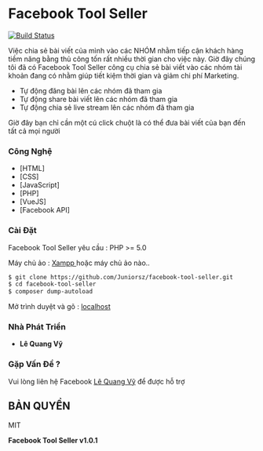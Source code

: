 # Facebook Tool Seller

[![Build Status](https://travis-ci.org/joemccann/dillinger.svg?branch=master)](https://travis-ci.org/joemccann/dillinger)

Việc chia sẻ bài viết của mình vào các NHÓM nhằm tiếp cận khách hàng tiềm năng bằng thủ công tốn rất nhiều thời gian cho việc này. Giờ đây chúng tôi đã có Facebook Tool Seller công cụ chia sẻ bài viết vào các nhóm tài khoản đang có nhằm giúp tiết kiệm thời gian và giảm chi phí Marketing.

  - Tự động đăng bài lên các nhóm đã tham gia
  - Tự động share bài viết lên các nhóm đã tham gia
  - Tự động chia sẻ live stream lên các nhóm đã tham gia

Giờ đây bạn chỉ cần một cú click chuột là có thể đưa bài viết của bạn đến tất cả mọi người

### Công Nghệ


* [HTML] 
* [CSS] 
* [JavaScript] 
* [PHP] 
* [VueJS] 
* [Facebook API] 


### Cài Đặt

Facebook Tool Seller yêu cầu :
PHP >= 5.0

Máy chủ ảo : [ Xampp ](https://www.apachefriends.org/index.html)  hoặc máy chủ ảo nào..

```sh
$ git clone https://github.com/Juniorsz/facebook-tool-seller.git
$ cd facebook-tool-seller
$ composer dump-autoload
```
Mở trình duyệt và gõ : [localhost](http://localhost])
### Nhà Phát Triển

- **Lê Quang Vỹ**

### Gặp Vấn Đề ?
 
 Vui lòng liên hệ Facebook [Lê Quang Vỹ](https://facebook.com/sven307) để được hỗ trợ

BẢN QUYỀN
----

MIT


**Facebook Tool Seller v1.0.1**

